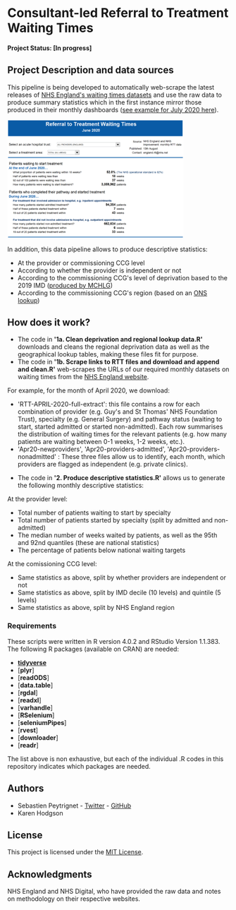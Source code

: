 # Consultant-led Referral to Treatment Waiting Times

#### Project Status: [In progress]

## Project Description and data sources

This pipeline is being developed to automatically web-scrape the latest releases of [NHS England's waiting times datasets](https://www.england.nhs.uk/statistics/statistical-work-areas/rtt-waiting-times/rtt-data-2018-19/) and use the raw data to produce summary statistics which in the first instance mirror those produced in their monthly dashboards ([see example for July 2020 here](https://www.england.nhs.uk/statistics/wp-content/uploads/sites/2/2020/09/Download-Waiting-Times-by-Hospital-Trust-XLS-5900K-Jul20.xls)).

<img src="./example-rtt-dashboard.PNG" width="400" height="268">

In addition, this data pipeline allows to produce descriptive statistics:

* At the provider or commissioning CCG level
* According to whether the provider is independent or not
* According to the commissioning CCG's level of deprivation based to the 2019 IMD ([produced by MCHLG](https://data-communities.opendata.arcgis.com/datasets/8247db94b3ad4237950806fd53563dd3_0))
* According to the commissioning CCG's region (based on an [ONS lookup](https://geoportal.statistics.gov.uk/datasets/clinical-commissioning-group-to-nhs-england-region-local-office-and-nhs-england-region-april-2019-lookup-in-england))

## How does it work?

* The code in **'1a. Clean deprivation and regional lookup data.R'** downloads and cleans the regional deprivation data as well as the geographical lookup tables, making these files fit for purpose.
* The code in **'1b. Scrape links to RTT files and download and append and clean.R'** web-scrapes the URLs of our required monthly datasets on waiting times from the [NHS England website](https://www.england.nhs.uk/statistics/statistical-work-areas/rtt-waiting-times/rtt-data-2018-19/).

For example, for the month of April 2020, we download:

- 'RTT-APRIL-2020-full-extract': this file contains a row for each combination of provider (e.g. Guy's and St Thomas' NHS Foundation Trust), specialty (e.g. General Surgery) and pathway status (waiting to start, started admitted or started non-admitted). Each row summarises the distribution of waiting times for the relevant patients (e.g. how many patients are waiting between 0-1 weeks, 1-2 weeks, etc.).
- 'Apr20-newproviders', 'Apr20-providers-admitted', 'Apr20-providers-nonadmitted' : These three files allow us to identify, each month, which providers are flagged as independent (e.g. private clinics).

* The code in **'2. Produce descriptive statistics.R'** allows us to generate the following monthly descriptive statistics:

At the provider level:

- Total number of patients waiting to start by specialty
- Total number of patients started by specialty (split by admitted and non-admitted)
- The median number of weeks waited by patients, as well as the 95th and 92nd quantiles (these are national statistics)
- The percentage of patients below national waiting targets

At the comissioning CCG level:

- Same statistics as above, split by whether providers are independent or not
- Same statistics as above, split by IMD decile (10 levels) and quintile (5 levels)
- Same statistics as above, split by NHS England region

### Requirements

These scripts were written in R version 4.0.2 and RStudio Version 1.1.383. 
The following R packages (available on CRAN) are needed: 
* [**tidyverse**](https://www.tidyverse.org/)
* [**plyr**]
* [**readODS**]
* [**data.table**]
* [**rgdal**]
* [**readxl**]
* [**varhandle**]
* [**RSelenium**]
* [**seleniumPipes**]
* [**rvest**]
* [**downloader**]
* [**readr**]

The list above is non exhaustive, but each of the individual .R codes in this repository indicates which packages are needed.

## Authors

* Sebastien Peytrignet - [Twitter](https://twitter.com/sebastienpeytr2) - [GitHub](speytrignet-thf)
* Karen Hodgson

## License

This project is licensed under the [MIT License](https://opensource.org/licenses/MIT).

## Acknowledgments

NHS England and NHS Digital, who have provided the raw data and notes on methodology on their respective websites.
